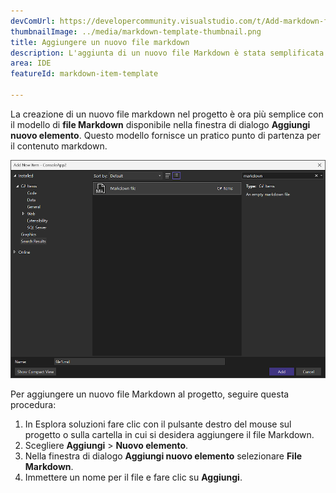```yaml
---
devComUrl: https://developercommunity.visualstudio.com/t/Add-markdown-files-to-Add-New-Item-templ/10706908
thumbnailImage: ../media/markdown-template-thumbnail.png
title: Aggiungere un nuovo file markdown
description: L'aggiunta di un nuovo file Markdown è stata semplificata con il nuovo modello disponibile nella finestra di dialogo Aggiungi nuovo elemento.
area: IDE
featureId: markdown-item-template

---
```



La creazione di un nuovo file markdown nel progetto è ora più semplice con il modello di **file Markdown** disponibile nella finestra di dialogo **Aggiungi nuovo elemento**. Questo modello fornisce un pratico punto di partenza per il contenuto markdown.

![Modello Markdown](../media/markdown-template.png)

Per aggiungere un nuovo file Markdown al progetto, seguire questa procedura:

1. In Esplora soluzioni fare clic con il pulsante destro del mouse sul progetto o sulla cartella in cui si desidera aggiungere il file Markdown.
2. Scegliere **Aggiungi** > **Nuovo elemento**.
3. Nella finestra di dialogo **Aggiungi nuovo elemento** selezionare **File Markdown**.
4. Immettere un nome per il file e fare clic su **Aggiungi**.
